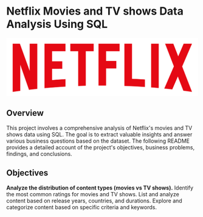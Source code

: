 # Netflix Movies and TV shows Data Analysis Using SQL

![Netflix Logo](https://github.com/anshikasinghAS/Netflix-Business-Insights-Using-SQL/blob/main/logo.png)

## Overview 
This project involves a comprehensive analysis of Netflix's movies and TV shows data using SQL. The goal is to extract valuable insights and answer various business questions based on the dataset. The following README provides a detailed account of the project's objectives, business problems, findings, and conclusions.

## Objectives
**Analyze the distribution of content types (movies vs TV shows).**
Identify the most common ratings for movies and TV shows.
List and analyze content based on release years, countries, and durations.
Explore and categorize content based on specific criteria and keywords.
